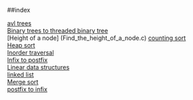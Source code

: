 ##index

[avl trees](AVL_tree_rotations_1)   
[Binary trees to threaded binary tree](Binary_to_threaded_binary_tree)     
[Height of a node] (Find_the_height_of_a_node.c)
[counting sort](counting_sort.c)   
[Heap sort](heap_sort.c)   
[Inorder traversal](in_order_traversal.c)   
[Infix to postfix](infix_to_postfix.c)   
[Linear data structures](linear_data_structures.c)   
[linked list](linked_list.c)   
[Merge sort](merge_sort.c)   
[postfix to infix](postfix_to_infix.c)   
